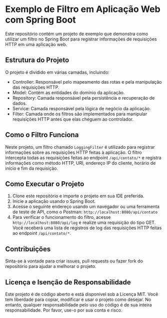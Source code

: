 # Exemplo de Filtro em Aplicação Web com Spring Boot

Este repositório contém um projeto de exemplo que demonstra como utilizar um filtro no Spring Boot para registrar informações de requisições HTTP em uma aplicação web.

## Estrutura do Projeto

O projeto é dividido em várias camadas, incluindo:

- Controller: Responsável pelo mapeamento das rotas e pela manipulação das requisições HTTP.
- Model: Contém as entidades do domínio da aplicação.
- Repository: Camada responsável pela persistência e recuperação de dados.
- Service: Camada responsável pela lógica de negócio da aplicação.
- Filter: Camada onde os filtros são implementados para manipular requisições HTTP antes que elas cheguem ao controlador.

## Como o Filtro Funciona

Neste projeto, um filtro chamado `LoggingFilter` é utilizado para registrar informações sobre as requisições HTTP feitas à aplicação. O filtro intercepta todas as requisições feitas ao endpoint `/api/contato/*` e registra informações como método HTTP, URI, endereço IP do cliente, horário de início e fim da requisição.

## Como Executar o Projeto

1. Clone este repositório e importe o projeto em sua IDE preferida.
2. Inicie a aplicação usando o Spring Boot.
3. Acesse o seguinte endereço usando um navegador ou uma ferramenta de teste de API, como o Postman: `http://localhost:8080/api/contato`
4. Para verificar o funcionamento do filtro, acesse `http://localhost:8080/api/log` e realize uma requisição do tipo GET. Você receberá uma lista de registros de log das requisições HTTP feitas ao endpoint `/api/contato/*`.

## Contribuições

Sinta-se à vontade para criar issues, pull requests ou fazer fork do repositório para ajudar a melhorar o projeto.

## Licença e Isenção de Responsabilidade

Este projeto é de código aberto e está disponível sob a Licença MIT. Você tem liberdade para copiar, modificar e usar o projeto como desejar. No entanto, qualquer responsabilidade pelo uso do código é de sua inteira responsabilidade. Por favor, use-o por sua conta e risco.

